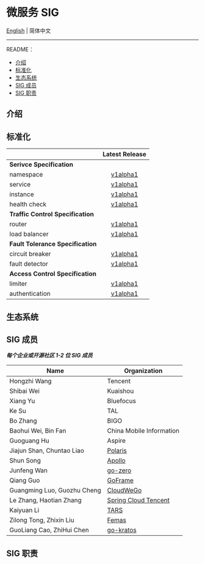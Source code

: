 # 微服务 SIG

[English](./README.md) | 简体中文

---

README：

- [介绍](#介绍)
- [标准化](#标准化)
- [生态系统](#生态系统)
- [SIG 成员](#sig-成员)
- [SIG 职责](#sig-职责)

## 介绍

## 标准化

|                                   |         Latest Release             |
| :-------------------------------- | :--------------------------------: |
| **Serivce Specification**         |
| namespace       | [v1alpha1](/specification/v1/service-spec/namespace-zh.md) |
| service         | [v1alpha1](/specification/v1/service-spec/service-zh.md) |
| instance        | [v1alpha1](/specification/v1/service-spec/instance-zh.md) |
| health check    | [v1alpha1](/specification/v1/service-spec/healthcheck-zh.md) |
| **Traffic Control Specification** |
| router          | [v1alpha1](/specification/v1/traffic-control-spec/router-zh.md) |
| load balancer   | [v1alpha1](/specification/v1/traffic-control-spec/loadbalancer-zh.md) |
| **Fault Tolerance Specification** |
| circuit breaker | [v1alpha1](/specification/v1/fault-tolerance-spec/circuitbreaker-zh.md) |
| fault detector  | [v1alpha1](/specification/v1/fault-tolerance-spec/faultdetector-zh.md) |
| **Access Control Specification**  |
| limiter         | [v1alpha1](/specification/v1/access-control-spec/limiter-zh.md) |
| authentication  | [v1alpha1](/specification/v1/access-control-spec/authentication-zh.md) |

## 生态系统

## SIG 成员

***每个企业或开源社区 1-2 位 SIG 成员***

| Name                        | Organization         |
| --------------------------- | -------------------- |
| Hongzhi Wang                | Tencent   |
| Shibai Wei                  | Kuaishou  |
| Xiang Yu                    | Bluefocus |
| Ke Su                       | TAL       |
| Bo Zhang                    | BIGO      |
| Baohui Wei, Bin Fan         | China Mobile Information |
| Guoguang Hu                 | Aspire |
| Jiajun Shan, Chuntao Liao   | [Polaris](https://github.com/polarismesh) |
| Shun Song                   | [Apollo](https://github.com/apolloconfig) |
| Junfeng Wan                 | [go-zero](https://github.com/zeromicro)   |
| Qiang Guo                   | [GoFrame](https://github.com/gogf)        |
| Guangming Luo, Guozhu Cheng | [CloudWeGo](https://github.com/cloudwego) |
| Le Zhang, Haotian Zhang     | [Spring Cloud Tencent](https://github.com/Tencent/spring-cloud-tencent) |
| Kaiyuan Li                  | [TARS](https://github.com/TarsCloud) |
| Zilong Tong, Zhixin Liu     | [Femas](https://github.com/polarismesh/femas) |
| GuoLiang Cao, ZhiHui Chen | [go-kratos](https://github.com/go-kratos) |

## SIG 职责
